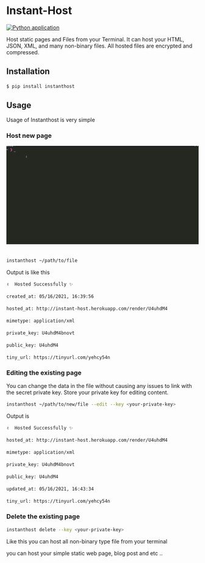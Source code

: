 # Instant-Host

[![Python application](https://github.com/yogeshwaran01/Instant-Host/actions/workflows/python-app.yml/badge.svg)](https://github.com/yogeshwaran01/Instant-Host/actions/workflows/python-app.yml)

Host static pages and Files from your Terminal. It can host your HTML, JSON, XML, and many non-binary files. All hosted files are encrypted and compressed.

## Installation

```bash
$ pip install instanthost
```

## Usage

Usage of Instanthost is very simple

### Host new page

![Demo](./assets/demo.gif)

```bash

instanthost ~/path/to/file

```

Output is like this

```
✌️  Hosted Successfully ✨

created_at: 05/16/2021, 16:39:56

hosted_at: http://instant-host.herokuapp.com/render/U4uhdM4

mimetype: application/xml

private_key: U4uhdM4bnovt

public_key: U4uhdM4

tiny_url: https://tinyurl.com/yehcy54n
```

### Editing the existing page

You can change the data in the file without causing any issues to link with the secret private key. Store your private key for editing content.

```bash
instanthost ~/path/to/new/file --edit --key <your-private-key>
```

Output is

```
✌️  Hosted Successfully ✨

hosted_at: http://instant-host.herokuapp.com/render/U4uhdM4

mimetype: application/xml

private_key: U4uhdM4bnovt

public_key: U4uhdM4

updated_at: 05/16/2021, 16:43:34

tiny_url: https://tinyurl.com/yehcy54n
```

### Delete the existing page

```bash
instanthost delete --key <your-private-key>
```

Like this you can host all non-binary type file from your terminal

you can host your simple static web page, blog post and etc ..
